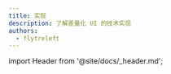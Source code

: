 ```yaml
---
title: 实现
description: 了解差量化 UI 的技术实现
authors:
  - flytreleft
---
```


import Header from '@site/docs/\_header.md';

<Header />

